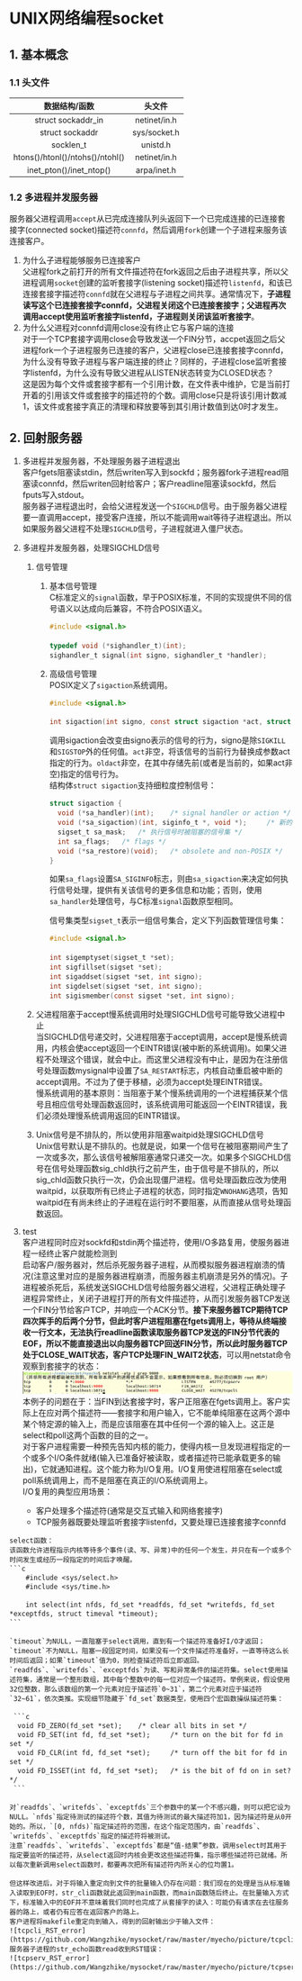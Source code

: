 # UNIX网络编程socket    

## 1. 基本概念    

### 1.1 头文件    
  | 数据结构/函数						| 头文件	|
  | :---:								| :---:		|
  | struct sockaddr_in					| netinet/in.h	|
  | struct sockaddr						| sys/socket.h	|
  | socklen_t							| unistd.h		|
  | htons()/htonl()/ntohs()/ntohl()		|	netinet/in.h	|
  | inet_pton()/inet_ntop()				| arpa/inet.h	|


### 1.2 多进程并发服务器    
  服务器父进程调用`accept`从已完成连接队列头返回下一个已完成连接的已连接套接字(connected socket)描述符`connfd`，然后调用`fork`创建一个子进程来服务该连接客户。    
  1. 为什么子进程能够服务已连接客户    
    父进程fork之前打开的所有文件描述符在fork返回之后由子进程共享，所以父进程调用`socket`创建的监听套接字(listening socket)描述符`listenfd`，和该已连接套接字描述符`connfd`就在父进程与子进程之间共享。通常情况下，**子进程读写这个已连接套接字connfd，父进程关闭这个已连接套接字；父进程再次调用accept使用监听套接字listenfd，子进程则关闭该监听套接字**。    
  2. 为什么父进程对connfd调用close没有终止它与客户端的连接    
    对于一个TCP套接字调用close会导致发送一个FIN分节，accpet返回之后父进程fork一个子进程服务已连接的客户，父进程close已连接套接字connfd，为什么没有导致子进程与客户端连接的终止？同样的，子进程close监听套接字listenfd，为什么没有导致父进程从LISTEN状态转变为CLOSED状态？    
	这是因为每个文件或套接字都有一个引用计数，在文件表中维护，它是当前打开着的引用该文件或套接字的描述符的个数。调用close只是将该引用计数减1，该文件或套接字真正的清理和释放要等到其引用计数值到达0时才发生。    


## 2. 回射服务器    
  1. 多进程并发服务器，不处理服务器子进程退出    
    客户fgets阻塞读stdin，然后writen写入到sockfd；服务器fork子进程read阻塞读connfd，然后writen回射给客户；客户readline阻塞读sockfd，然后fputs写入stdout。    
	服务器子进程退出时，会给父进程发送一个`SIGCHLD`信号。由于服务器父进程要一直调用accept，接受客户连接，所以不能调用wait等待子进程退出。所以如果服务器父进程不处理`SIGCHLD`信号，子进程就进入僵尸状态。    

  2. 多进程并发服务器，处理SIGCHLD信号    
      1. 信号管理    
	      1. 基本信号管理    
	          C标准定义的`signal`函数，早于POSIX标准，不同的实现提供不同的信号语义以达成向后兼容，不符合POSIX语义。    
			  ```c
			  #include <signal.h>

			  typedef void (*sighandler_t)(int);
			  sighandler_t signal(int signo, sighandler_t *handler);
			  ```

	      2. 高级信号管理    
	          POSIX定义了`sigaction`系统调用。    
			  ```c
			  #include <signal.h>

			  int sigaction(int signo, const struct sigaction *act, struct sigaction *oldact)
			  ```

			  调用sigaction会改变由signo表示的信号的行为，signo是除`SIGKILL`和`SIGSTOP`外的任何值。`act`非空，将该信号的当前行为替换成参数act指定的行为。`oldact`非空，在其中存储先前(或者是当前的，如果act非空)指定的信号行为。    
			  结构体`struct sigaction`支持细粒度控制信号：    
			  ```c
			  struct sigaction {
				void (*sa_handler)(int);	/* signal handler or action */
				void (*sa_sigaction)(int, siginfo_t *, void *);		/* 新的表示如何执行信号处理函数 */
				sigset_t sa_mask;	/* 执行信号时被阻塞的信号集 */
				int sa_flags;	/* flags */
				void (*sa_restore)(void);	/* obsolete and non-POSIX */
			  }
			  ```

			  如果`sa_flags`设置`SA_SIGINFO`标志，则由`sa_sigaction`来决定如何执行信号处理，提供有关该信号的更多信息和功能；否则，使用`sa_handler`处理信号，与C标准`signal`函数原型相同。    

			  信号集类型`sigset_t`表示一组信号集合，定义下列函数管理信号集：    
			  ```c
			  #include <signal.h>

			  int sigemptyset(sigset_t *set);
			  int sigfillset(sigset *set);
			  int sigaddset(sigset *set, int signo);
			  int sigdelset(sigset *set, int signo);
			  int sigismember(const sigset *set, int signo);
			  ```

      2. 父进程阻塞于accept慢系统调用时处理SIGCHLD信号可能导致父进程中止    
	    当SIGCHLD信号递交时，父进程阻塞于accept调用，accept是慢系统调用，内核会使accept返回一个EINTR错误(被中断的系统调用)。如果父进程不处理这个错误，就会中止。而这里父进程没有中止，是因为在注册信号处理函数mysignal中设置了`SA_RESTART`标志，内核自动重启被中断的accept调用。不过为了便于移植，必须为accept处理EINTR错误。    
	    慢系统调用的基本原则：当阻塞于某个慢系统调用的一个进程捕获某个信号且相应信号处理函数返回时，该系统调用可能返回一个EINTR错误，我们必须处理慢系统调用返回的EINTR错误。    
	
	  3. Unix信号是不排队的，所以使用非阻塞waitpid处理SIGCHLD信号    
        Unix信号默认是不排队的。也就是说，如果一个信号在被阻塞期间产生了一次或多次，那么该信号被解阻塞通常只递交一次。如果多个SIGCHLD信号在信号处理函数sig_chld执行之前产生，由于信号是不排队的，所以sig_chld函数只执行一次，仍会出现僵尸进程。信号处理函数应改为使用waitpid，以获取所有已终止子进程的状态，同时指定`WNOHANG`选项，告知waitpid在有尚未终止的子进程在运行时不要阻塞，从而直接从信号处理函数返回。    

  3. test     
  	客户进程同时应对sockfd和stdin两个描述符，使用I/O多路复用，使服务器进程一经终止客户就能检测到    
    启动客户/服务器对，然后杀死服务器子进程，从而模拟服务器进程崩溃的情况(注意这里对应的是服务器进程崩溃，而服务器主机崩溃是另外的情况)。子进程被杀死后，系统发送SIGCHLD信号给服务器父进程，父进程正确处理子进程异常终止，关闭子进程打开的所有文件描述符，从而引发服务器TCP发送一个FIN分节给客户TCP，并响应一个ACK分节。**接下来服务器TCP期待TCP四次挥手的后两个分节，但此时客户进程阻塞在fgets调用上，等待从终端接收一行文本，无法执行readline函数读取服务器TCP发送的FIN分节代表的EOF，所以不能直接退出以向服务器TCP回送FIN分节，所以此时服务器TCP处于CLOSE_WAIT状态，客户TCP处理FIN_WAIT2状态**，可以用netstat命令观察到套接字的状态：    
	![process of server terminated prematurely](https://github.com/Wangzhike/mysocket/raw/master/myecho/picture/process_of_server_terminated_prematurely.png)    
	本例子的问题在于：当FIN到达套接字时，客户正阻塞在fgets调用上。客户实际上在应对两个描述符——套接字和用户输入，它不能单纯阻塞在这两个源中某个特定源的输入上，而是应该阻塞在其中任何一个源的输入上。这正是select和poll这两个函数的目的之一。    
	对于客户进程需要一种预先告知内核的能力，使得内核一旦发现进程指定的一个或多个I/O条件就绪(输入已准备好被读取，或者描述符已能承载更多的输出)，它就通知进程。这个能力称为I/O复用。I/O复用使进程阻塞在select或poll系统调用上，而不是阻塞在真正的I/O系统调用上。    
	I/O复用的典型应用场景：    
	  - 客户处理多个描述符(通常是交互式输入和网络套接字)    
	  - TCP服务器既要处理监听套接字listenfd，又要处理已连接套接字connfd    
	
	select函数：    
	该函数允许进程指示内核等待多个事件(读、写、异常)中的任何一个发生，并只在有一个或多个时间发生或经历一段指定的时间后才唤醒。    
	```c
		#include <sys/select.h>
		#include <sys/time.h>

		int select(int nfds, fd_set *readfds, fd_set *writefds, fd_set *exceptfds, struct timeval *timeout);
	```

	`timeout`为NULL，一直阻塞于select调用，直到有一个描述符准备好I/O才返回；`timeout`不为NULL，阻塞一段固定时间，如果没有一个文件描述符准备好，一直等待这么长时间后返回；如果`timeout`值为0，则检查描述符后立即返回。    
	`readfds`、`writefds`、`exceptfds`为读、写和异常条件的描述符集。select使用描述符集，通常是一个整形数组，其中每个整数中的每一位对应一个描述符。举例来说，假设使用32位整数，那么该数组的第一个元素对应于描述符`0~31`，第二个元素对应于描述符`32~61`，依次类推。实现细节隐藏于`fd_set`数据类型，使用四个宏函数操纵描述符集：    
	  
	 ```c
	  void FD_ZERO(fd_set *set);	/* clear all bits in set */
	  void FD_SET(int fd, fd_set *set);		/* turn on the bit for fd in set */
	  void FD_CLR(int fd, fd_set *set);		/* turn off the bit for fd in set */
	  void FD_ISSET(int fd, fd_set *set);	/* is the bit of fd on in set? */
	 ```

	对`readfds`、`writefds`、`exceptfds`三个参数中的某一个不感兴趣，则可以把它设为NULL。`nfds`指定待测试的描述符个数，其值为待测试的最大描述符加1，因为描述符是从0开始的。所以，`[0, nfds)`指定描述符的范围，在这个指定范围内，由`readfds`、`writefds`、`exceptfds`指定的描述符将被测试。    
	注意`readfds`、`writefds`、`exceptfds`都是“值-结果”参数，调用select时其用于指定要监听的描述符，从select返回时内核会更改这些描述符集，指示哪些描述符已就绪。所以每次重新调用select函数时，都要再次把所有描述符内所关心的位均置1。    
	
	但这样改进后，对于将输入重定向到文件的批量输入仍存在问题：我们现在的处理是当从标准输入读取到EOF时，str_cli函数就此返回到main函数，而main函数随后终止。在批量输入方式下，标准输入中的EOF并不意味着我们同时也完成了从套接字的读入：可能仍有请求在去往服务器的路上，或者仍有应答在返回客户的路上。    
	客户进程将makefile重定向到输入，得到的回射输出少于输入文件：    
	![tcpcli_RST_error](https://github.com/Wangzhike/mysocket/raw/master/myecho/picture/tcpcli_RST_error.png)    
	服务器子进程的str_echo函数read收到RST错误：    
	![tcpserv_RST_error](https://github.com/Wangzhike/mysocket/raw/master/myecho/picture/tcpserv_RST_error.png)    

	
